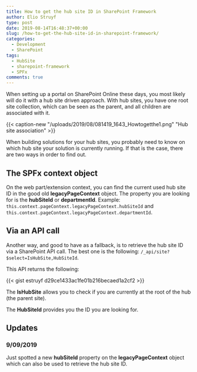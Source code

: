 ```yaml
---
title: How to get the hub site ID in SharePoint Framework
author: Elio Struyf
type: post
date: 2019-08-14T16:48:37+00:00
slug: /how-to-get-the-hub-site-id-in-sharepoint-framework/
categories:
  - Development
  - SharePoint
tags:
  - HubSite
  - sharepoint-framework
  - SPFx
comments: true
---
```


When setting up a portal on SharePoint Online these days, you most likely will do it with a hub site driven approach. With hub sites, you have one root site collection, which can be seen as the parent, and all children are associated with it.

{{< caption-new "/uploads/2019/08/081419_1643_Howtogetthe1.png" "Hub site association" >}}

When building solutions for your hub sites, you probably need to know on which hub site your solution is currently running. If that is the case, there are two ways in order to find out.

## The SPFx context object

On the web part/extension context, you can find the current used hub site ID in the good old **legacyPageContext** object. The property you are looking for is the **hubSiteId** or **departmentId**. Example: `this.context.pageContext.legacyPageContext.hubSiteId` and `this.context.pageContext.legacyPageContext.departmentId`.

## Via an API call

Another way, and good to have as a fallback, is to retrieve the hub site ID via a SharePoint API call. The best one is the following: `/_api/site?$select=IsHubSite,HubSiteId`.

This API returns the following:

{{< gist estruyf d29ce1433ac1fe01b216becaed1a2cf2 >}}

The **IsHubSite** allows you to check if you are currently at the root of the hub (the parent site).

The **HubSiteId** provides you the ID you are looking for.

## Updates

### 9/09/2019

Just spotted a new **hubSiteId** property on the **legacyPageContext** object which can also be used to retrieve the hub site ID.